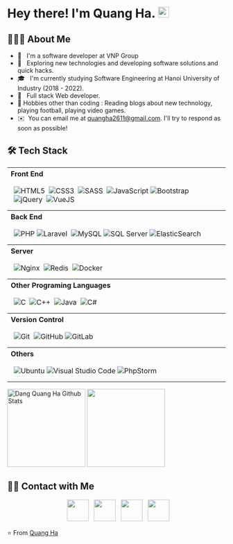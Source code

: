 <h1> Hey there! I'm Quang Ha. <img src="https://github.com/quangha2611/quangha2611/blob/master/Hi.gif" width="25"></h1>

<h2> 👨🏻‍💻 About Me </h2>

- 🔭 &nbsp; I'm a software developer at VNP Group
- 🤔 &nbsp; Exploring new technologies and developing software solutions and quick hacks.
- 🎓 &nbsp; I'm currently studying Software Engineering at Hanoi University of Industry (2018 - 2022).
- 💼 &nbsp; Full stack Web developer.
- 🎿 Hobbies other than coding : Reading blogs about new technology, playing football, playing video games.
- ✉️ &nbsp;You can email me at quangha2611@gmail.com. I'll try to respond as soon as possible!

<h2>🛠 Tech Stack</h2>

<table width="100%">
  <tr>
    <th align="left">Front End</th>
  </tr>
  <tr>
    <td style="padding:15px">
        <img alt="HTML5" src="https://img.shields.io/badge/html-333333.svg?style=for-the-badge&logo=html5&logoColor=white"/>&nbsp;
        <img alt="CSS3" src="https://img.shields.io/badge/css-005571.svg?style=for-the-badge&logo=css3&logoColor=white"/>&nbsp;
        <img alt="SASS" src="https://img.shields.io/badge/SASS-005571.svg?style=for-the-badge&logo=SASS&logoColor=white"/>&nbsp;
        <img alt="JavaScript" src="https://img.shields.io/badge/javascript-005571.svg?style=for-the-badge&logo=javascript&logoColor=%23F7DF1E"/>
        <img alt="Bootstrap" src="https://img.shields.io/badge/bootstrap-005571.svg?style=for-the-badge&logo=bootstrap&logoColor=white"/>&nbsp;
        <img alt="jQuery" src="https://img.shields.io/badge/jquery-005571.svg?style=for-the-badge&logo=jquery&logoColor=white"/>&nbsp;
        <img alt="VueJS" src="https://img.shields.io/badge/VueJS-005571.svg?style=for-the-badge&logo=vuejs&logoColor=%2361DAFB"/>&nbsp;
    </td>
  </tr>

  <tr>
    <th align="left">Back End</th>
  </tr>
  <tr>
    <td style="padding:15px">
        <img alt="PHP" src="https://img.shields.io/badge/php-005571.svg?style=for-the-badge&logo=php&logoColor=white"/> 
        <img alt="Laravel" src="https://img.shields.io/badge/laravel-005571.svg?style=for-the-badge&logo=laravel&logoColor=white"/>&nbsp;
        <img alt="MySQL" src="https://img.shields.io/badge/mysql-005571.svg?style=for-the-badge&logo=mysql&logoColor=white"/> 
        <img alt="SQL Server" src="https://img.shields.io/badge/SQLServer-005571.svg?style=for-the-badge&logo=SQLServer&logoColor=white"/>
        <img alt="ElasticSearch" src="https://img.shields.io/badge/-ElasticSearch-005571?style=for-the-badge&logo=elasticsearch"/>&nbsp;
    </td>
  </tr>

  <tr>
    <th align="left">Server</th>
  </tr>
  <tr>
    <td style="padding:15px">
      <img alt="Nginx" src="https://img.shields.io/badge/nginx-005571.svg?style=for-the-badge&logo=nginx&logoColor=white"/>&nbsp;
      <img alt="Redis" src="https://img.shields.io/badge/redis-005571.svg?style=for-the-badge&logo=redis&logoColor=white"/>&nbsp;
      <img alt="Docker" src="https://img.shields.io/badge/docker-005571.svg?style=for-the-badge&logo=docker&logoColor=white"/>&nbsp;
    </td>
  </tr>

  <tr>
    <th align="left">Other Programing Languages</th>
  </tr>
  <tr>
    <td style="padding:15px">
        <img alt="C" src="https://img.shields.io/badge/c-005571.svg?style=for-the-badge&logo=c&logoColor=white"/>&nbsp;
        <img alt="C++" src="https://img.shields.io/badge/c++-005571.svg?style=for-the-badge&logo=c%2B%2B&logoColor=white"/>&nbsp;
        <img alt="Java" src="https://img.shields.io/badge/java-005571.svg?style=for-the-badge&logo=java&logoColor=white"/>&nbsp;
        <img alt="C#" src="https://img.shields.io/badge/csharp-005571.svg?style=for-the-badge&logo=csharp&logoColor=white"/>&nbsp;
    </td>
  </tr>

  <tr>
    <th align="left">Version Control</th>
  <tr>
  <tr>
    <td style="padding:15px">  
        <img alt="Git" src="https://img.shields.io/badge/git-005571.svg?style=for-the-badge&logo=git&logoColor=white"/>&nbsp;
        <img alt="GitHub" src="https://img.shields.io/badge/github-005571.svg?style=for-the-badge&logo=github&logoColor=white"/> 
        <img alt="GitLab" src="https://img.shields.io/badge/gitlab-005571.svg?style=for-the-badge&logo=gitlab&logoColor=white"/> 
    </td>
  </tr>

  <tr>
    <th align="left">Others</th>
  <tr>
  <tr>
    <td style="padding:15px">
        <img alt="Ubuntu" src="https://img.shields.io/badge/ubuntu-005571.svg?style=for-the-badge&logo=ubuntu&logoColor=white"/>
        <img alt="Visual Studio Code" src="https://img.shields.io/badge/VisualStudioCode-005571.svg?style=for-the-badge&logo=visual-studio-code&logoColor=white"/>
        <img alt="PhpStorm" src="https://img.shields.io/badge/phpstorm-005571.svg?style=for-the-badge&logo=phpstorm&logoColor=white"/> 
    </td>
  </tr>

</table>
<p>
<img src="https://github-readme-stats.vercel.app/api?username=dangquangha&include_all_commits=true&count_private=true&show_icons=true&line_height=20&theme=prussian" alt="Dang Quang Ha Github Stats" height="180">

<img src="https://github-readme-stats.vercel.app/api/top-langs/?username=dangquangha&layout=compact&text_color=bcdefe&bg_color=172f45" height="180" />

 </p>

<h2> 🤝🏻 Contact with Me </h2>

<p align="center">
  &nbsp; <a href="https://join.skype.com/invite/vW56wePmGptx" target="_blank" rel="noopener noreferrer"><img src="https://img.icons8.com/plasticine/100/000000/skype.png" width="50" /></a>  
&nbsp; <a href="https://www.facebook.com/dangquangha.2611/" target="_blank" rel="noopener noreferrer"><img src="https://img.icons8.com/plasticine/100/000000/facebook.png" width="50" /></a>  
&nbsp; <a href="mailto:quangha2611@gmail.com" target="_blank" rel="noopener noreferrer"><img src="https://img.icons8.com/plasticine/100/000000/gmail.png"  width="50" /></a>
  &nbsp; <a href="tel:0794139561" target="_blank" rel="noopener noreferrer"><img src="https://img.icons8.com/plasticine/100/000000/phone.png"  width="50" /></a>
</p>

⭐️ From [Quang Ha](https://github.com/dangquangha)
